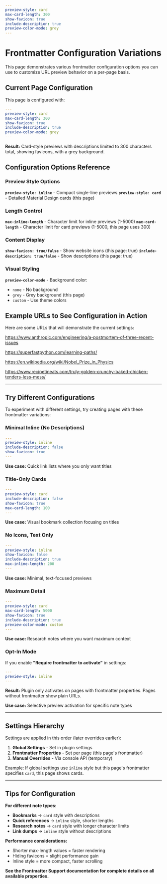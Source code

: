 ```yaml
---
preview-style: card
max-card-length: 300
show-favicon: true
include-description: true
preview-color-mode: grey
---
```


# Frontmatter Configuration Variations

This page demonstrates various frontmatter configuration options you can use to customize URL preview behavior on a per-page basis.

## Current Page Configuration

This page is configured with:

```yaml
---
preview-style: card
max-card-length: 300
show-favicon: true
include-description: true
preview-color-mode: grey
---
```

**Result:** Card-style previews with descriptions limited to 300 characters total, showing favicons, with a grey background.

## Configuration Options Reference

### Preview Style Options

**`preview-style: inline`** - Compact single-line previews
**`preview-style: card`** - Detailed Material Design cards (this page)

### Length Control

**`max-inline-length`** - Character limit for inline previews (1-5000)
**`max-card-length`** - Character limit for card previews (1-5000, this page uses 300)

### Content Display

**`show-favicon: true/false`** - Show website icons (this page: true)
**`include-description: true/false`** - Show descriptions (this page: true)

### Visual Styling

**`preview-color-mode`** - Background color:
- `none` - No background
- `grey` - Grey background (this page)
- `custom` - Use theme colors

## Example URLs to See Configuration in Action

Here are some URLs that will demonstrate the current settings:

https://www.anthropic.com/engineering/a-postmortem-of-three-recent-issues

https://superfastpython.com/learning-paths/

https://en.wikipedia.org/wiki/Nobel_Prize_in_Physics

https://www.recipetineats.com/truly-golden-crunchy-baked-chicken-tenders-less-mess/

---

## Try Different Configurations

To experiment with different settings, try creating pages with these frontmatter variations:

### Minimal Inline (No Descriptions)

```yaml
---
preview-style: inline
include-description: false
show-favicon: true
---
```

**Use case:** Quick link lists where you only want titles

### Title-Only Cards

```yaml
---
preview-style: card
include-description: false
show-favicon: true
max-card-length: 100
---
```

**Use case:** Visual bookmark collection focusing on titles

### No Icons, Text Only

```yaml
---
preview-style: inline
show-favicon: false
include-description: true
max-inline-length: 200
---
```

**Use case:** Minimal, text-focused previews

### Maximum Detail

```yaml
---
preview-style: card
max-card-length: 5000
show-favicon: true
include-description: true
preview-color-mode: custom
---
```

**Use case:** Research notes where you want maximum context

### Opt-In Mode

If you enable **"Require frontmatter to activate"** in settings:

```yaml
---
preview-style: inline
---
```

**Result:** Plugin only activates on pages with frontmatter properties. Pages without frontmatter show plain URLs.

**Use case:** Selective preview activation for specific note types

---

## Settings Hierarchy

Settings are applied in this order (later overrides earlier):

1. **Global Settings** - Set in plugin settings
2. **Frontmatter Properties** - Set per page (this page's frontmatter)
3. **Manual Overrides** - Via console API (temporary)

Example: If global settings use `inline` style but this page's frontmatter specifies `card`, this page shows cards.

---

## Tips for Configuration

**For different note types:**
- **Bookmarks** → `card` style with descriptions
- **Quick references** → `inline` style, shorter lengths
- **Research notes** → `card` style with longer character limits
- **Link dumps** → `inline` style without descriptions

**Performance considerations:**
- Shorter max-length values = faster rendering
- Hiding favicons = slight performance gain
- Inline style = more compact, faster scrolling

**See the Frontmatter Support documentation for complete details on all available properties.**
